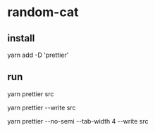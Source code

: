 # random-cat



## install

yarn add -D 'prettier'

## run

yarn prettier src

yarn prettier --write src

yarn prettier --no-semi --tab-width 4 --write src

